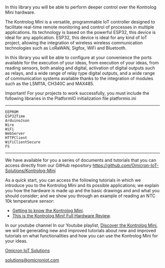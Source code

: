 In this library you will be able to perform deeper control over the Kontrolog Mini hardware.

The Kontrolog Mini is a versatile, programmable IoT controller designed to facilitate real-time remote monitoring and control of processes in multiple applications. 
Its technology is based on the powerful ESP32, this device is ideal for any application. 
ESP32, this device is ideal for any kind of IoT project, allowing the integration of wireless 
wireless communication technologies such as LoRaWAN, Sigfox, WiFi and Bluetooth.

In this library you will be able to configure at your convenience the ports available for the execution of your ideas, from 
execution of your ideas, from reading sensors, both analog and digital, activation of digital outputs such as relays, and a wide range of relay type digital outputs, and a wide range of communication systems available thanks to the integration of modules such as the LSM11A, CH340C and MAX485.

Important!
For your projects to work successfully, you must include the following libraries in the PlatformIO initialization file platformio.ini

**************************************************************************************************************************************
    EEPROM
    ESP32Time
    ArduinoJson
    Wire
    WiFi
    WebServer
    HTTPClient
    WiFiClientSecure
    FS
**************************************************************************************************************************************

We have available for you a series of documents and tutorials that you can access directly from 
our GitHub repository https://github.com/Omicron-IoT-Solutions/Kontrolog-Mini

As a quick start, you can access the following tutorials in which we introduce you to the Kontrolog 
Mini and its possible applications; we explain you how the hardware is made up and the basic drawings and
and what you should consider; and we show you through an example of reading an NTC 10k temperature sensor:

- [Getting to know the Kontrolog Mini](https://youtu.be/A-u6I39MJpE).
- [This is the Kontrolog Mini! Full Hardware Review](https://youtu.be/Ibu8fl2TTMs).

In our youtube channel In our Youtube playlist, [Discover the Kontrolog Mini](https://www.youtube.com/watch?v=A-u6I39MJpE&list=PLyuRcsMDP86IX-V9vOogLy5s5wDVxQtYA), we will be generating new and improved tutorials about 
new and improved tutorials on what functionalities and how you can use the Kontrolog Mini for your ideas.

[Omicron IoT Solutions](https://omicroniot.com/)

solutions@omicroniot.com
